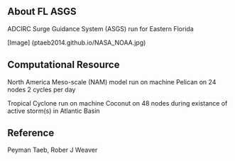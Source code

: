 ## About FL ASGS

ADCIRC Surge Guidance System (ASGS) run for Eastern Florida

[Image] (ptaeb2014.github.io/NASA_NOAA.jpg)

## Computational Resource

North America Meso-scale (NAM) model run on machine Pelican on 24 nodes 2 cycles per day

Tropical Cyclone run on machine Coconut on 48 nodes during existance of active storm(s) in Atlantic Basin

## Reference

Peyman Taeb, Rober J Weaver

